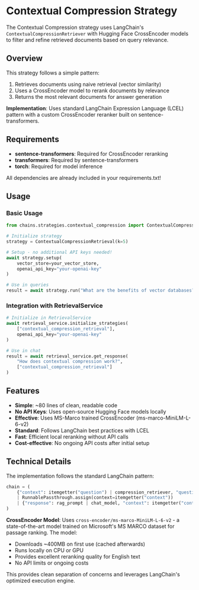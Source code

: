 # Contextual Compression Strategy

The Contextual Compression strategy uses LangChain's `ContextualCompressionRetriever` with Hugging Face CrossEncoder models to filter and refine retrieved documents based on query relevance.

## Overview

This strategy follows a simple pattern:
1. Retrieves documents using naive retrieval (vector similarity)
2. Uses a CrossEncoder model to rerank documents by relevance
3. Returns the most relevant documents for answer generation

**Implementation**: Uses standard LangChain Expression Language (LCEL) pattern with a custom CrossEncoder reranker built on sentence-transformers.

## Requirements

- **sentence-transformers**: Required for CrossEncoder reranking
- **transformers**: Required by sentence-transformers
- **torch**: Required for model inference

All dependencies are already included in your requirements.txt!

## Usage

### Basic Usage
```python
from chains.strategies.contextual_compression import ContextualCompressionRetrieval

# Initialize strategy
strategy = ContextualCompressionRetrieval(k=5)

# Setup - no additional API keys needed!
await strategy.setup(
    vector_store=your_vector_store,
    openai_api_key="your-openai-key"
)

# Use in queries
result = await strategy.run("What are the benefits of vector databases?")
```

### Integration with RetrievalService

```python
# Initialize in RetrievalService
await retrieval_service.initialize_strategies(
    ["contextual_compression_retrieval"],
    openai_api_key="your-openai-key"
)

# Use in chat
result = await retrieval_service.get_response(
    "How does contextual compression work?",
    ["contextual_compression_retrieval"]
)
```

## Features

- **Simple**: ~80 lines of clean, readable code
- **No API Keys**: Uses open-source Hugging Face models locally
- **Effective**: Uses MS-Marco trained CrossEncoder (ms-marco-MiniLM-L-6-v2)
- **Standard**: Follows LangChain best practices with LCEL
- **Fast**: Efficient local reranking without API calls
- **Cost-effective**: No ongoing API costs after initial setup

## Technical Details

The implementation follows the standard LangChain pattern:
```python
chain = (
    {"context": itemgetter("question") | compression_retriever, "question": itemgetter("question")}
    | RunnablePassthrough.assign(context=itemgetter("context"))
    | {"response": rag_prompt | chat_model, "context": itemgetter("context")}
)
```

**CrossEncoder Model**: Uses `cross-encoder/ms-marco-MiniLM-L-6-v2` - a state-of-the-art model trained on Microsoft's MS MARCO dataset for passage ranking. The model:
- Downloads ~400MB on first use (cached afterwards)
- Runs locally on CPU or GPU
- Provides excellent reranking quality for English text
- No API limits or ongoing costs

This provides clean separation of concerns and leverages LangChain's optimized execution engine. 